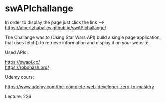 # swAPIchallange

In order to display the page just click the link --> https://albertzhabaliev.github.io/swAPIchallange/

The Challange was to (Using Star Wars API) build a single page application, that uses fetch() 
to retrieve information and display it on your website.


Used APIs : 

https://swapi.co/           
https://robohash.org/
            
Udemy cours: 

https://www.udemy.com/the-complete-web-developer-zero-to-mastery

Lecture: 226
